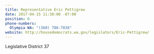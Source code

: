 ```yaml
---
title: Representative Eric Pettigrew
date: 2017-04-15 11:30:00 -07:00
position: 6
phone-numbers:
  Olympia WA: "(360) 786-7838"
website: http://housedemocrats.wa.gov/legislators/Eric-Pettigrew/
---
```


Legislative District 37